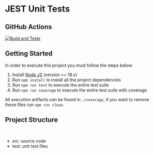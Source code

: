 # JEST Unit Tests

## GitHub Actions

[![Build and Tests](https://github.com/KauaLibrelato/KauaLibrelato-Turma01-Trabalho01/actions/workflows/node.js.yml/badge.svg?branch=master)](https://github.com/KauaLibrelato/KauaLibrelato-Turma01-Trabalho01/actions/workflows/node.js.yml)

## Getting Started

In order to execute this project you must follow the steps below:

1. Install [Node JS](https://nodejs.org/) (version >= 18.x)
1. Run `npm install` to install all the project dependencies
1. Run `npm run test` to execute the entire test suite
1. Run `npm run coverage` to execute the entire test suite with coverage

All execution artifacts can be found in `./coverage`, if you want to remove these files run `npm run clean`.

## Project Structure

</br>
<ul>
    <li>src: source code</li>
    <li>test: unit test files</li>
</ul>
